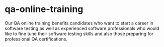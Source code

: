 # qa-online-training
Our  QA online training benefits candidates who want to start a career in software testing as well as experienced software professionals who would like to fine tune their software testing skills and also those preparing for professional QA certifications.
